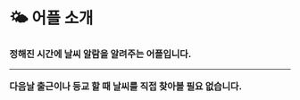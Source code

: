 

<h1> 🌤 어플 소개</h1>
 <h3> 정해진 시간에 날씨 알람을 알려주는 어플입니다.<hr>
  다음날 출근이나 등교 할 때 날씨를 직접 찾아볼 필요 없습니다. </h3>

